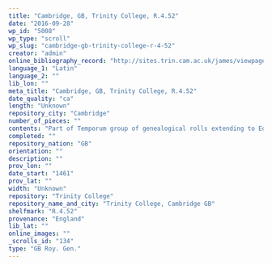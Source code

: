 ```yaml
---
title: "Cambridge, GB, Trinity College, R.4.52"
date: "2016-09-28"
wp_id: "5008"
wp_type: "scroll"
wp_slug: "cambridge-gb-trinity-college-r-4-52"
creator: "admin"
online_bibliography_record: "http://sites.trin.cam.ac.uk/james/viewpage.php?index=1482"
language_1: "Latin"
language_2: ""
lib_lon: ""
meta_title: "Cambridge, GB, Trinity College, R.4.52"
date_quality: "ca"
length: "Unknown"
repository_city: "Cambridge"
number_of_pieces: ""
contents: "Part of Temporum group of genealogical rolls extending to Edward IV."
completed: ""
repository_nation: "GB"
orientation: ""
description: ""
prov_lon: ""
date_start: "1461"
prov_lat: ""
width: "Unknown"
repository: "Trinity College"
repository_name_and_city: "Trinity College, Cambridge GB"
shelfmark: "R.4.52"
provenance: "England"
lib_lat: ""
online_images: ""
_scrolls_id: "134"
type: "GB Roy. Gen."
---
```



